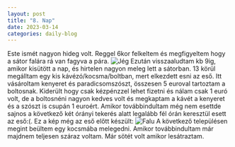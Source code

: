 ```yaml
---
layout: post
title: "8. Nap"
date: 2023-03-14
categories: daily-blog
---
```


Este ismét nagyon hideg volt. Reggel 6kor felkeltem és megfigyeltem hogy a sátor falára rá van fagyva a pára. ![Jég](/2day8jeg.jpg) Ezután visszaaludtam kb 9ig, amikor kisütött a nap, és hirtelen nagyon meleg lett a sátorban. 13 körül megálltam egy kis kávézó/kocsma/boltban, mert elkezdett esni az eső. Itt vásároltam kenyeret és paradicsomszószt, összesen 5 euroval tartoztam a boltosnak. Kiderült hogy csak kézpénzzel lehet fizetni és nálam csak 1 euró volt, de a boltosnéni nagyon kedves volt és megkaptam a kávét a kenyeret és a szószt is csupán 1 euroért. Amikor továbbindultam még nem esettde sajnos a következő két órányi tekerés alatt legalább fél órán keresztül esett az eső:(. Ez a kép még az eső előtt készült: ![Falu](/2day8falu.jpg) A következő településen megint beültem egy kocsmába melegedni. Amikor továbbindultam már majdnem teljesen száraz voltam. Már sötét volt amikor lesátraztam.
